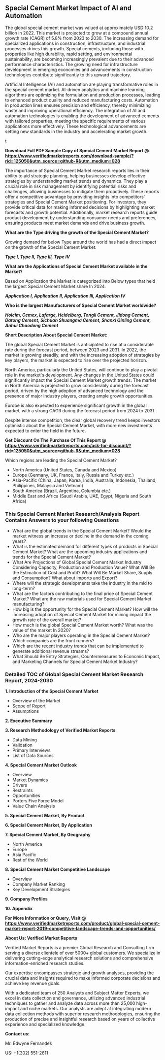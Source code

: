 <h2>Special Cement Market Impact of AI and Automation</h2><p>The global special cement market was valued at approximately USD 10.2 billion in 2022. This market is projected to grow at a compound annual growth rate (CAGR) of 5.8% from 2023 to 2030. The increasing demand for specialized applications in construction, infrastructure, and industrial processes drives this growth. Special cements, including those with properties like high durability, rapid setting, and environmental sustainability, are becoming increasingly prevalent due to their advanced performance characteristics. The growing need for infrastructure development in emerging economies and advancements in construction technologies contribute significantly to this upward trajectory.</p><p>Artificial Intelligence (AI) and automation are playing transformative roles in the special cement market. AI-driven analytics and machine learning algorithms are optimizing the formulation and production processes, leading to enhanced product quality and reduced manufacturing costs. Automation in production lines ensures precision and efficiency, thereby minimizing waste and improving operational efficiency. The integration of AI and automation technologies is enabling the development of advanced cements with tailored properties, meeting the specific requirements of various applications more effectively. These technological advancements are setting new standards in the industry and accelerating market growth.</p>t</p><p id="" class=""><strong>Download Full PDF Sample Copy of Special Cement Market Report @ <a href="https://www.verifiedmarketreports.com/download-sample/?rid=125050&utm_source=github-R&utm_medium=028" target="_blank">https://www.verifiedmarketreports.com/download-sample/?rid=125050&utm_source=github-R&utm_medium=028</a></strong></p><p>The importance of&nbsp;Special Cement Market research reports lies in their ability to aid strategic planning, helping businesses develop effective strategies by understanding market trends and dynamics. They play a crucial role in risk management by identifying potential risks and challenges, allowing businesses to mitigate them proactively. These reports offer a competitive advantage by providing insights into competitors' strategies and Special Cement Market positioning. For investors, they provide critical data for making informed decisions by highlighting market forecasts and growth potential. Additionally, market research reports guide product development by understanding consumer needs and preferences, ensuring products meet market demands and drive business growth.</p><p><strong>What are the&nbsp;Type driving the growth of the Special Cement Market?</strong></p><p id="" class="">Growing demand for below Type around the world has had a direct impact on the growth of the Special Cement Market:</p><em><strong>Type I, Type II, Type III, Type IV</strong></em></p><strong>What are the&nbsp;Applications&nbsp;of Special Cement Market available in the Market?</strong></p><p id="" class="">Based on Application the Market is categorized into Below types that held the largest Special Cement Market share In 2024.</p><em><strong>Application I, Application II, Application III, Application IV</strong></em></p><strong>Who is the largest Manufacturers of Special Cement Market worldwide?</strong></p><p><em><strong>Holcim, Cemex, Lafarge, Heidelberg, Tongli Cement, Jidong Cement, Datong Cement, Sichuan Shuangma Cement, Shanxi Qinling Cement, Anhui Chaodong Cement</strong></em></p><p id="" class=""><strong>Short Description About Special Cement Market:</strong></p><p>The global Special Cement Market is anticipated to rise at a considerable rate during the forecast period, between 2023 and 2031. In 2022, the market is growing steadily, and with the increasing adoption of strategies by key players, the market is expected to rise over the projected horizon.</p><p>North America, particularly the United States, will continue to play a pivotal role in the market's development. Any changes in the United States could significantly impact the Special Cement Market growth trends. The market in North America is projected to grow considerably during the forecast period, driven by the high adoption of advanced technology and the presence of major industry players, creating ample growth opportunities.</p><p>Europe is also expected to experience significant growth in the global market, with a strong CAGR during the forecast period from 2024 to 2031.</p><p>Despite intense competition, the clear global recovery trend keeps investors optimistic about the Special Cement Market, with more new investments expected to enter the field in the future.</p><p id="" class=""><strong>Get Discount On The Purchase Of This Report @ <a href="https://www.verifiedmarketreports.com/ask-for-discount/?rid=125050&utm_source=github-R&utm_medium=028" target="_blank">https://www.verifiedmarketreports.com/ask-for-discount/?rid=125050&utm_source=github-R&utm_medium=028</a></strong></p>Which regions are leading the Special Cement Market?</p><ul><li>North America (United States, Canada and Mexico)</li><li>Europe (Germany, UK, France, Italy, Russia and Turkey etc.)</li><li>Asia-Pacific (China, Japan, Korea, India, Australia, Indonesia, Thailand, Philippines, Malaysia and Vietnam)</li><li>South America (Brazil, Argentina, Columbia etc.)</li><li>Middle East and Africa (Saudi Arabia, UAE, Egypt, Nigeria and South Africa)</li></ul><h3 id="" class="">This Special Cement Market Research/Analysis Report Contains Answers to your following Questions</h3><ul><li>What are the global trends in the Special Cement Market? Would the market witness an increase or decline in the demand in the coming years?</li><li>What is the estimated demand for different types of products in Special Cement Market? What are the upcoming industry applications and trends for the Special Cement Market?</li><li>What Are Projections of Global Special Cement Market Industry Considering Capacity, Production and Production Value? What Will Be the Estimation of Cost and Profit? What Will Be Market Share, Supply and Consumption? What about imports and Export?</li><li>Where will the strategic developments take the industry in the mid to long-term?</li><li>What are the factors contributing to the final price of Special Cement Market? What are the raw materials used for Special Cement Market manufacturing?</li><li>How big is the opportunity for the Special Cement Market? How will the increasing adoption of Special Cement Market for mining impact the growth rate of the overall market?</li><li>How much is the global Special Cement Market worth? What was the value of the market In 2020?</li><li>Who are the major players operating in the Special Cement Market? Which companies are the front runners?</li><li>Which are the recent industry trends that can be implemented to generate additional revenue streams?</li><li>What Should Be Entry Strategies, Countermeasures to Economic Impact, and Marketing Channels for Special Cement Market Industry?</li></ul><h3 id="" class="">Detailed TOC of Global Special Cement Market Research Report, 2024-2030</h3><p id="" class=""><strong>1. Introduction of the Special Cement Market</strong></p><ul><li>Overview of the Market</li><li>Scope of Report</li><li>Assumptions</li></ul><p id="" class=""><strong>2. Executive Summary</strong></p><p id="" class=""><strong>3. Research Methodology of Verified Market Reports</strong></p><ul><li>Data Mining</li><li>Validation</li><li>Primary Interviews</li><li>List of Data Sources</li></ul><p id="" class=""><strong>4. Special Cement Market Outlook</strong></p><ul><li>Overview</li><li>Market Dynamics</li><li>Drivers</li><li>Restraints</li><li>Opportunities</li><li>Porters Five Force Model</li><li>Value Chain Analysis</li></ul><p id="" class=""><strong>5. Special Cement Market, By Product</strong></p><p id="" class=""><strong>6. Special Cement Market, By Application</strong></p><p id="" class=""><strong>7. Special Cement Market, By Geography</strong></p><ul><li>North America</li><li>Europe</li><li>Asia Pacific</li><li>Rest of the World</li></ul><p id="" class=""><strong>8. Special Cement Market Competitive Landscape</strong></p><ul><li>Overview</li><li>Company Market Ranking</li><li>Key Development Strategies</li></ul><p id="" class=""><strong>9. Company Profiles</strong></p><p id="" class=""><strong>10. Appendix</strong></p><p id="" class=""><strong>For More Information or Query, Visit @ <a href="https://www.verifiedmarketreports.com/product/global-special-cement-market-report-2019-competitive-landscape-trends-and-opportunities/" target="_blank">https://www.verifiedmarketreports.com/product/global-special-cement-market-report-2019-competitive-landscape-trends-and-opportunities/</a></strong></p><p id="" class=""><strong>About Us: Verified Market Reports</strong></p><p id="" class="">Verified Market Reports is a premier Global Research and Consulting firm serving a diverse clientele of over 5000+ global customers. We specialize in delivering cutting-edge analytical research solutions and comprehensive information-enriched research studies.</p><p id="" class="">Our expertise encompasses strategic and growth analyses, providing the crucial data and insights required to make informed corporate decisions and achieve key revenue goals.</p><p id="" class="">With a dedicated team of 250 Analysts and Subject Matter Experts, we excel in data collection and governance, utilizing advanced industrial techniques to gather and analyze data across more than 25,000 high-impact and niche markets. Our analysts are adept at integrating modern data collection methods with superior research methodologies, ensuring the production of precise and insightful research based on years of collective experience and specialized knowledge.</p><p id="" class=""><strong>Contact us:</strong></p><p id="" class="">Mr. Edwyne Fernandes</p><p id="" class="">US: +1(302) 551-2611</p>